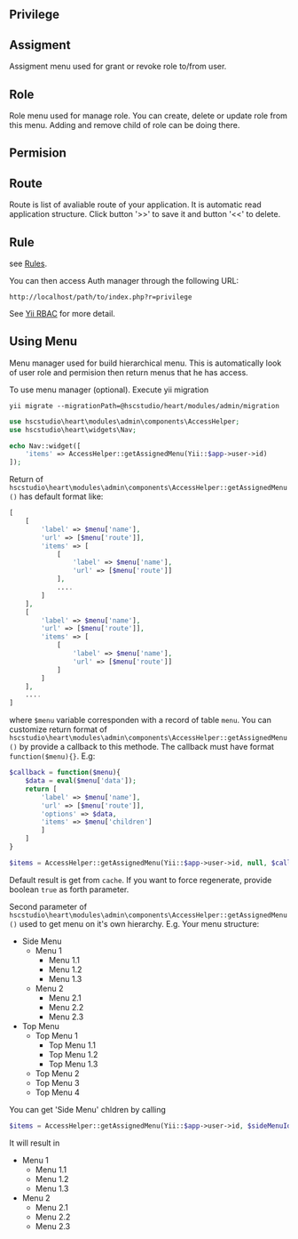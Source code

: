 Privilege
---------

Assigment
---------
Assigment menu used for grant or revoke role to/from user.

Role
----
Role menu used for manage role. You can create, delete or update role from this menu.
Adding and remove child of role can be doing there.

Permision
---------


Route
-----
Route is list of avaliable route of your application. It is automatic read application structure.
Click button '>>' to save it and button '<<' to delete.

Rule
----
see [Rules](http://www.yiiframework.com/doc-2.0/guide-authorization.html#using-rules).

You can then access Auth manager through the following URL:
```
http://localhost/path/to/index.php?r=privilege
```

See [Yii RBAC](http://www.yiiframework.com/doc-2.0/guide-authorization.html#role-based-access-control-rbac) for more detail.


Using Menu
----------

Menu manager used for build hierarchical menu. This is automatically look of user 
role and permision then return menus that he has access.

To use menu manager (optional). Execute yii migration
```
yii migrate --migrationPath=@hscstudio/heart/modules/admin/migration
```

```php
use hscstudio\heart\modules\admin\components\AccessHelper;
use hscstudio\heart\widgets\Nav;

echo Nav::widget([
    'items' => AccessHelper::getAssignedMenu(Yii::$app->user->id)
]);

```
Return of `hscstudio\heart\modules\admin\components\AccessHelper::getAssignedMenu()` has default format like:
```php
[
    [
        'label' => $menu['name'], 
        'url' => [$menu['route']],
        'items' => [
			[
				'label' => $menu['name'], 
				'url' => [$menu['route']]
            ],
            ....
        ]
    ],
    [
        'label' => $menu['name'], 
        'url' => [$menu['route']],
        'items' => [
			[
				'label' => $menu['name'], 
				'url' => [$menu['route']]
            ]
        ]
    ],
    ....
]
```
where `$menu` variable corresponden with a record of table `menu`. You can customize 
return format of `hscstudio\heart\modules\admin\components\AccessHelper::getAssignedMenu()` by provide a callback to this methode.
The callback must have format `function($menu){}`. E.g:
```php
$callback = function($menu){
    $data = eval($menu['data']);
    return [
        'label' => $menu['name'], 
        'url' => [$menu['route']],
        'options' => $data,
        'items' => $menu['children']
        ]
    ]
}

$items = AccessHelper::getAssignedMenu(Yii::$app->user->id, null, $callback);
```
Default result is get from `cache`. If you want to force regenerate, provide boolean `true` as forth parameter.


Second parameter of `hscstudio\heart\modules\admin\components\AccessHelper::getAssignedMenu()` used to get menu on it's own hierarchy.
E.g. Your menu structure:

* Side Menu
  * Menu 1
    * Menu 1.1
    * Menu 1.2
    * Menu 1.3
  * Menu 2
    * Menu 2.1
    * Menu 2.2
    * Menu 2.3
* Top Menu
  * Top Menu 1
    * Top Menu 1.1
    * Top Menu 1.2
    * Top Menu 1.3
  * Top Menu 2
  * Top Menu 3
  * Top Menu 4

You can get 'Side Menu' chldren by calling
```php
$items = AccessHelper::getAssignedMenu(Yii::$app->user->id, $sideMenuId);
```
It will result in
* Menu 1
  * Menu 1.1
  * Menu 1.2
  * Menu 1.3
* Menu 2
  * Menu 2.1
  * Menu 2.2
  * Menu 2.3

